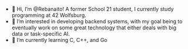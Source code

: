 - 👋 Hi, I’m @Rebanaito! A former School 21 student, I currently study programming at 42 Wolfsburg.
- 👀 I’m interested in developing backend systems, with my goal being to eventually work on some great technology that either deals with big data or task-specific AI.
- 🌱 I’m currently learning C, C++, and Go
